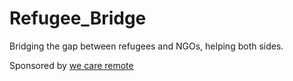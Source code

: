 # Refugee_Bridge
Bridging the gap between refugees and NGOs, helping both sides.

Sponsored by [we care remote](https://wcr.is/home)
